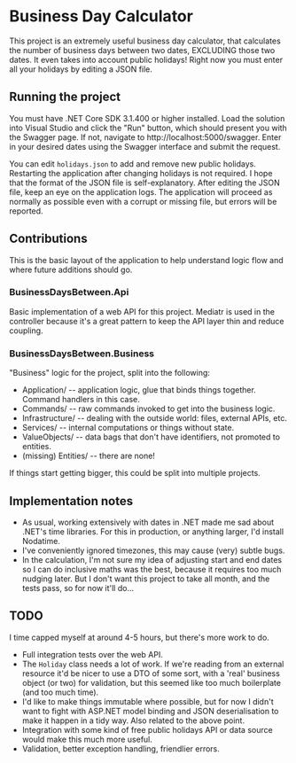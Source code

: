 # Business Day Calculator

This project is an extremely useful business day calculator, that calculates the number of business days between two dates, EXCLUDING those two dates. It even takes into account public holidays! Right now you must enter all your holidays by editing a JSON file.

## Running the project

You must have .NET Core SDK 3.1.400 or higher installed. Load the solution into Visual Studio and click the "Run" button, which should present you with the Swagger page. If not, navigate to http://localhost:5000/swagger. Enter in your desired dates using the Swagger interface and submit the request.

You can edit `holidays.json` to add and remove new public holidays. Restarting the application after changing holidays is not required. I hope that the format of the JSON file is self-explanatory. After editing the JSON file, keep an eye on the application logs. The application will proceed as normally as possible even with a corrupt or missing file, but errors will be reported.

## Contributions

This is the basic layout of the application to help understand logic flow and where future additions should go.

### BusinessDaysBetween.Api

Basic implementation of a web API for this project. Mediatr is used in the controller because it's a great pattern to keep the API layer thin and reduce coupling.

### BusinessDaysBetween.Business

"Business" logic for the project, split into the following:

* Application/ -- application logic, glue that binds things together. Command handlers in this case.
* Commands/ -- raw commands invoked to get into the business logic.
* Infrastructure/ -- dealing with the outside world: files, external APIs, etc.
* Services/ -- internal computations or things without state.
* ValueObjects/ -- data bags that don't have identifiers, not promoted to entities.
* (missing) Entities/ -- there are none!

If things start getting bigger, this could be split into multiple projects.

## Implementation notes

* As usual, working extensively with dates in .NET made me sad about .NET's time libraries. For this in production, or anything larger, I'd install Nodatime.
* I've conveniently ignored timezones, this may cause (very) subtle bugs.
* In the calculation, I'm not sure my idea of adjusting start and end dates so I can do inclusive maths was the best, because it requires too much nudging later. But I don't want this project to take all month, and the tests pass, so for now it'll do...

## TODO

I time capped myself at around 4-5 hours, but there's more work to do.

* Full integration tests over the web API.
* The `Holiday` class needs a lot of work. If we're reading from an external resource it'd be nicer to use a DTO of some sort, with a 'real' business object (or two) for validation, but this seemed like too much boilerplate (and too much time).
* I'd like to make things immutable where possible, but for now I didn't want to fight with ASP.NET model binding and JSON deserialisation to make it happen in a tidy way. Also related to the above point.
* Integration with some kind of free public holidays API or data source would make this much more useful.
* Validation, better exception handling, friendlier errors.
